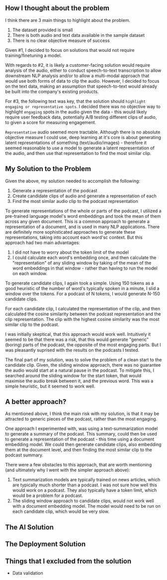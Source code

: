 
## How I thought about the problem
I think there are 3 main things to highlight about the problem.
1. The dataset provided is small
2. There is both audio and text data available in the sample dataset
3. There is no clear objective measure of success


Given #1, I decided to focus on solutions that would not require training/finetuning a model.

With regards to #2, it is likely a customer-facing solution would require analysis of the audio, either to conduct speech-to-text transcription to allow downstream NLP analysis and/or to allow a multi-modal approach that would use both forms of data to clip the audio. However, I decided to focus on the text data, making an assumption that speech-to-text would already be built into the company's existing products.

For #3, the following text was key, that the solution should `highlight engaging or representative spots`. I decided there was no objective way to highlight `engaging` spots in the audio given the data - this would likely require user feedback data, potentially A/B testing different clips of audio, to given a score for measuring engagement. 

`Representative` audio seemed more tractable. Although there is no absolute objective measure I could use, deep learning at it's core is about generating latent representations of something (text/audio/images) - therefore it seemed reasonable to use a model to generate a latent representation of the audio, and then use that representation to find the most similar clip.


## My Solution to the Problem

Given the above, my solution needed to accomplish the following:
1. Generate a representation of the podcast
2. Create candidate clips of audio and generate a representation of each
3. Find the most similar audio clip to the podcast representation

To generate representations of the whole or parts of the podcast, I utilized a pre-trained language model's word embeddings and took the mean of them across any given document. This is a common approach to generate a representation of a document, and is used in many NLP applications. There are definitely more sophisticated approaches to generate these representations, taking into account each word'sc context. But this approach had two main advantages:
1. I did not have to worry about the token limit of the model
2. I could calculate each word's embedding once, and then calculate the "representation" of any sliding window by taking of the mean of the word embeddings in that window - rather than having to run the model on each window.

To generate candidate clips, I again took a simple. Using 150 tokens as a good heuristic of the number of word's typically spoken in a minute, I slid a window over the tokens. For a podcast of N tokens, I would generate N-150 candidate clips.

For each candidate clip, I calculated the representation of the clip, and then calculated the cosine similarity between the podcast representation and the clip representation. The clip with the highest cosine similarity was the most similar clip to the podcast.

I was initially skeptical, that this approach would work well. Intuitively it seemed to be that there was a risk, that this would generate "generic" (boring) parts of the podcast, the opposite of the most engaging parts. But I was pleasantly suprised with the results on the podcasts I tested.

The final part of my solution, was to solve the problem of a clean start to the candidate clip. Given, the sliding window approach, there was no guarantee the audio would start at a natural pause in the podcast. To mitigate this, I searched around the sliding window for the start token, that would maximise the audio break between it, and the previous word. This was a simple heuristic, but it seemed to work well.


## A better approach?

As mentioned above, I think the main risk with my solution, is that it may be attracted to generic pieces of the podcast, rather than the most engaging.

One approach I experimented with, was using a text-summarization model to generate a summary of the podcast. This summary, could then be used to generate a representation of the podcast - this time using a document embedding model. We could then generate candidate clips, also embedding them at the document level, and then finding the most similar clip to the podcast summary.

There were a few obstacles to this approach, that are worth mentioning (and ultimately why I went with the simpler approach above): 
1. Text summarization models are typically trained on news articles, which are typically much shorter than a podcast. I was not sure how well this would work on a podcast. They also typically have a token limit, which would be a problem for a podcast.
2. The sliding window approach to candidate clips, would not work well with a document embedding model. The model would need to be run on each candidate clip, which would be very slow.



















## The AI Solution

## The Deployment Solution









## Things that I excluded from the solution
- Data validation

